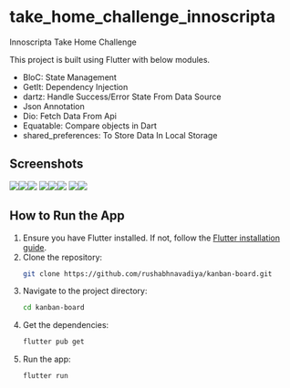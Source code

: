 # take_home_challenge_innoscripta

Innoscripta Take Home Challenge

This project is built using Flutter with below modules.
- BloC: State Management
- GetIt: Dependency Injection
- dartz: Handle Success/Error State From Data Source
- Json Annotation
- Dio: Fetch Data From Api
- Equatable: Compare objects in Dart
- shared_preferences: To Store Data In Local Storage 


## Screenshots
![](app-images/1.png)![](app-images/2.png)![](app-images/3.png)
![](app-images/4.png)![](app-images/5.png)![](app-images/6.png)
![](app-images/7.png)![](app-images/8.png)


## How to Run the App

1. Ensure you have Flutter installed. If not, follow the [Flutter installation guide](https://flutter.dev/docs/get-started/install).
2. Clone the repository:
    ```bash
    git clone https://github.com/rushabhnavadiya/kanban-board.git
    ```
3. Navigate to the project directory:
    ```bash
    cd kanban-board
    ```
4. Get the dependencies:
    ```bash
    flutter pub get
    ```
5. Run the app:
    ```bash
    flutter run
    ```
